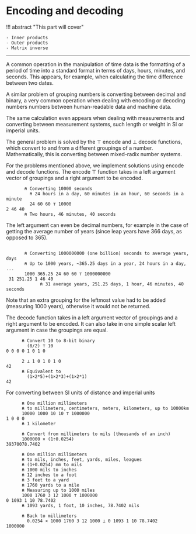 # Encoding and decoding

!!! abstract "This part will cover"
    
    - Inner products
    - Outer products
    - Matrix inverse

---

A common operation in the manipulation of time data is the formatting of a period of time into a standard format in terms of days, hours, minutes, and seconds. This appears, for example, when calculating the time difference between two dates. 

A similar problem of grouping numbers is converting between decimal and binary, a very common operation when dealing with encoding or decoding numbers numbers between human-readable data and machine data.

The same calculation even appears when dealing with measurements and converting between measurement systems, such length or weight in SI or imperial units.

The general problem is solved by the ⊤ encode and ⊥ decode functions, which convert to and from a different groupings of a number. Mathematically, this is converting between mixed-radix number systems.

For the problems mentioned above, we implement solutions using encode and decode functions. The encode ⊤ function takes in a left argument vector of groupings and a right argument to be encoded.

```apl
       ⍝ Converting 10000 seconds
	     ⍝ 24 hours in a day, 60 minutes in an hour, 60 seconds in a minute
	     24 60 60 ⊤ 10000 
2 46 40
       ⍝ Two hours, 46 minutes, 40 seconds
```

The left argument can even be decimal numbers, for example in the case of getting the average number of years (since leap years have 366 days, as opposed to 365).

```apl

       ⍝ Converting 1000000000 (one billion) seconds to average years, days
       ⍝ Up to 1000 years, ~365.25 days in a year, 24 hours in a day, ...
       1000 365.25 24 60 60 ⊤ 1000000000
 31 251.25 1 46 40
			 ⍝ 31 average years, 251.25 days, 1 hour, 46 minutes, 40 seconds
```

Note that an extra grouping for the leftmost value had to be added (measuring 1000 years), otherwise it would not be returned.

The decode function takes in a left argument vector of groupings and a right argument to be encoded. It can also take in one simple scalar left argument in case the groupings are equal.

```apl
      ⍝ Convert 10 to 8-bit binary
	    (8/2) ⊤ 10
0 0 0 0 1 0 1 0

      2 ⊥ 1 0 1 0 1 0
42
      ⍝ Equivalent to
	    (1×2*5)+(1×2*3)+(1×2*1)
42
```

For converting between SI units of distance and imperial units

```apl
      ⍝ One million millimeters 
      ⍝ to millimeters, centimeters, meters, kilometers, up to 10000km
      10000 1000 10 10 ⊤ 1000000
1 0 0 0
      ⍝ 1 kilometer
      
      ⍝ Convert from millimeters to mils (thousands of an inch)
      1000000 × (1÷0.0254)
39370078.7402

      ⍝ One million millimeters
      ⍝ to mils, inches, feet, yards, miles, leagues
      ⍝ (1÷0.0254) mm to mils
      ⍝ 1000 mils to inches
      ⍝ 12 inches to a foot
      ⍝ 3 feet to a yard
      ⍝ 1760 yards to a mile
      ⍝ Measuring up to 1000 miles
      1000 1760 3 12 1000 ⊤ 1000000
0 1093 1 10 78.7402
      ⍝ 1093 yards, 1 foot, 10 inches, 78.7402 mils
      
      ⍝ Back to millimeters
	    0.0254 × 1000 1760 3 12 1000 ⊥ 0 1093 1 10 78.7402
1000000
```
